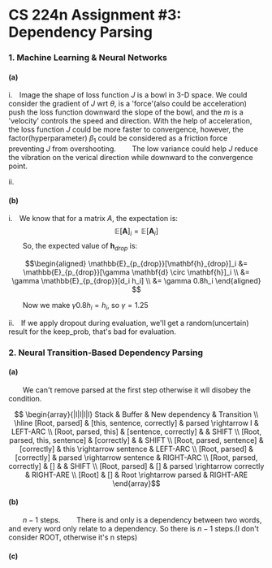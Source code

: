 # CS 224n Assignment #3: Dependency Parsing

### 1. Machine Learning & Neural Networks

#### (a)

<!-- **i** We all konw that as our parameter $\theta$ closing to the convex minima, the gradient of loss function wrt $\theta$ will be smaller, when our loss func hits the best solution, $\nabla_\theta{J}$ may become 0. So in the update method,  -->
$\mathrm{i.}$&emsp;Image the shape of loss function $J$ is a bowl in 3-D space. We could consider the gradient of $J$ wrt $\theta$, is a 'force'(also could be acceleration) push the loss function downward the slope of the bowl, and the $m$ is a 'velocity' controls the speed and direction. With the help of acceleration, the loss function $J$ could be more faster to convergence, however, the factor(hyperparameter) $\beta_1$ could be considered as a friction force preventing $J$ from overshooting.
&emsp;&emsp;The low variance could help $J$ reduce the vibration on the verical direction while downward to the convergence point.

$\mathrm{ii.}$&emsp;

#### (b)

$\mathrm{i.}$&emsp;We know that for a matrix $A$, the expectation is:
$$\mathbb{E}[\mathbf{A}]_i = \mathbb{E}[\mathbf{A}_i]$$
&emsp;&emsp;So, the expected value of $\mathbf{h}_{drop}$ is:

$$\begin{aligned}
    \mathbb{E}_{p_{drop}}[\mathbf{h}_{drop}]_i &= \mathbb{E}_{p_{drop}}[\gamma \mathbf{d} \circ \mathbf{h}]_i \\
    &= \gamma \mathbb{E}_{p_{drop}}[d_i h_i] \\
    &= \gamma 0.8h_i
\end{aligned} $$

&emsp;&emsp;Now we make $\gamma 0.8h_i = h_i$, so $\gamma = 1.25$

$\mathrm{ii.}$&emsp;If we apply dropout during evaluation, we'll get a random(uncertain) result for the keep_prob, that's bad for evaluation.

### 2. Neural Transition-Based Dependency Parsing

#### (a)

<!-- $$
\begin{array}{|l|l|l|l} Stack & Buffer & New dependency & Transition \\
\hline
[Root] & [this, sentence, correctly] & ROOT \rightarrow pased & RIGHT-ARC \\
[Root, this] & [sentence, correctly] &  & SHIFT \\
[Root, this, sentence] & [correctly] &  & SHIFT \\
[Root, sentence] & [correctly] & sentence \rightarrow this & LEST-ARC \\SHIFT \\
\end{array}$$ -->

&emsp;&emsp;We can't remove parsed at the first step otherwise it wll disobey the condition.

$$
\begin{array}{|l|l|l|l} Stack & Buffer & New dependency & Transition \\
\hline
[Root, parsed] & [this, sentence, correctly] & parsed \rightarrow I & LEFT-ARC \\
[Root, parsed, this] & [sentence, correctly] &   & SHIFT \\
[Root, parsed, this, sentence] & [correctly] &   & SHIFT \\
[Root, parsed, sentence] & [correctly] & this \rightarrow sentence & LEFT-ARC \\
[Root, parsed] & [correctly] & parsed \rightarrow sentence & RIGHT-ARC \\
[Root, parsed, correctly] & [] & & SHIFT \\
[Root, parsed] & [] & parsed \rightarrow correctly & RIGHT-ARE \\
[Root] & [] & Root \rightarrow parsed & RIGHT-ARE
\end{array}$$

#### (b)

&emsp;&emsp;$n-1$ steps.
&emsp;&emsp;There is and only is a dependency between two words, and every word only relate to a dependency. So there is $n-1$ steps.(I don't consider ROOT, otherwise it's n steps)

#### (c)

&emsp;&emsp;

